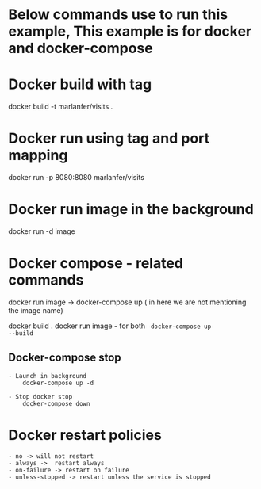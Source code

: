 # Below commands use to run this example, This example is for docker and docker-compose

# Docker build with tag
docker build -t marlanfer/visits .

# Docker run using tag and port mapping

docker run -p 8080:8080 marlanfer/visits

# Docker run image in the background
docker run -d image

# Docker compose - related commands

docker run image -> docker-compose up ( in here we are not mentioning the image name)

docker build .
docker run image 
    - for both <code> docker-compose up --build </code>

## Docker-compose stop
    - Launch in background  
        docker-compose up -d

    - Stop docker stop
        docker-compose down

 
# Docker restart policies
    - no -> will not restart
    - always ->  restart always
    - on-failure -> restart on failure
    - unless-stopped -> restart unless the service is stopped
